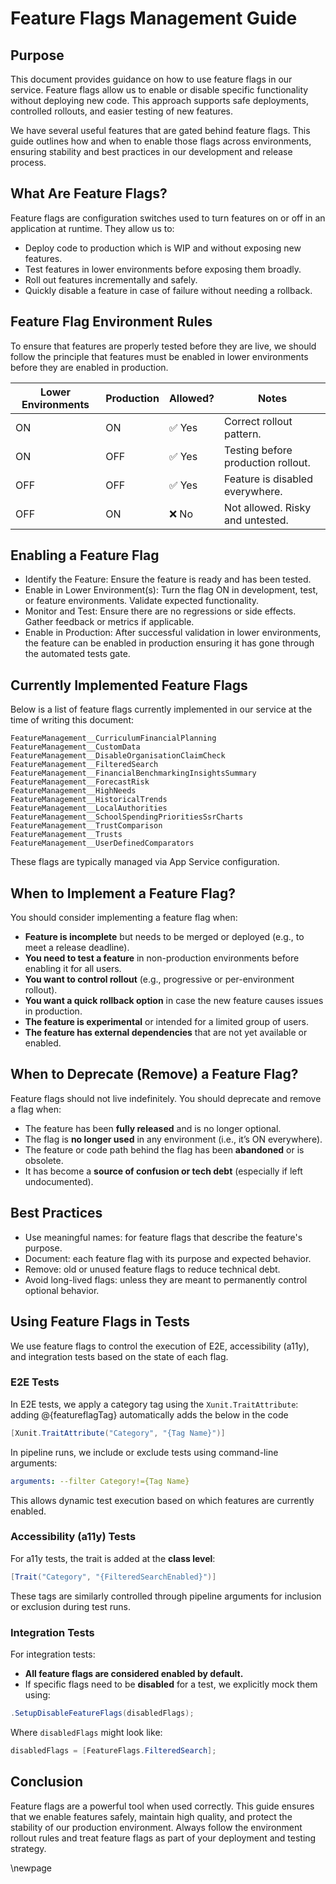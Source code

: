 ﻿# Feature Flags Management Guide

## Purpose

This document provides guidance on how to use feature flags in our service. Feature flags allow us to enable or disable specific functionality without deploying new code. This approach supports safe deployments, controlled rollouts, and easier testing of new features.

We have several useful features that are gated behind feature flags. This guide outlines how and when to enable those flags across environments, ensuring stability and best practices in our development and release process.

## What Are Feature Flags?

Feature flags are configuration switches used to turn features on or off in an application at runtime. They allow us to:

- Deploy code to production which is WIP and without exposing new features.
- Test features in lower environments before exposing them broadly.
- Roll out features incrementally and safely.
- Quickly disable a feature in case of failure without needing a rollback.

## Feature Flag Environment Rules

To ensure that features are properly tested before they are live, we should follow the principle that features must be enabled in lower environments before they are enabled in production.

| Lower Environments | Production | Allowed? | Notes                           |
|--------------------|------------|----------|---------------------------------|
| ON                 | ON         | ✅ Yes   | Correct rollout pattern.        |
| ON                 | OFF        | ✅ Yes   |Testing before production rollout.|
| OFF                | OFF        | ✅ Yes   | Feature is disabled everywhere. |
| OFF                | ON         | ❌ No    | Not allowed. Risky and untested. |

## Enabling a Feature Flag

- Identify the Feature: Ensure the feature is ready and has been tested.
- Enable in Lower Environment(s): Turn the flag ON in development, test, or feature environments. Validate expected functionality.
- Monitor and Test: Ensure there are no regressions or side effects. Gather feedback or metrics if applicable.
- Enable in Production: After successful validation in lower environments, the feature can be enabled in production ensuring it has gone through the automated tests gate.

## Currently Implemented Feature Flags

Below is a list of feature flags currently implemented in our service at the time of writing this document:

```
FeatureManagement__CurriculumFinancialPlanning  
FeatureManagement__CustomData  
FeatureManagement__DisableOrganisationClaimCheck  
FeatureManagement__FilteredSearch  
FeatureManagement__FinancialBenchmarkingInsightsSummary  
FeatureManagement__ForecastRisk  
FeatureManagement__HighNeeds  
FeatureManagement__HistoricalTrends  
FeatureManagement__LocalAuthorities  
FeatureManagement__SchoolSpendingPrioritiesSsrCharts  
FeatureManagement__TrustComparison  
FeatureManagement__Trusts  
FeatureManagement__UserDefinedComparators  
```

These flags are typically managed via App Service configuration.

## When to Implement a Feature Flag?

You should consider implementing a feature flag when:

- **Feature is incomplete** but needs to be merged or deployed (e.g., to meet a release deadline).
- **You need to test a feature** in non-production environments before enabling it for all users.
- **You want to control rollout** (e.g., progressive or per-environment rollout).
- **You want a quick rollback option** in case the new feature causes issues in production.
- **The feature is experimental** or intended for a limited group of users.
- **The feature has external dependencies** that are not yet available or enabled.

## When to Deprecate (Remove) a Feature Flag?

Feature flags should not live indefinitely. You should deprecate and remove a flag when:

- The feature has been **fully released** and is no longer optional.
- The flag is **no longer used** in any environment (i.e., it’s ON everywhere).
- The feature or code path behind the flag has been **abandoned** or is obsolete.
- It has become a **source of confusion or tech debt** (especially if left undocumented).

## Best Practices

- Use meaningful names: for feature flags that describe the feature's purpose.
- Document: each feature flag with its purpose and expected behavior.
- Remove: old or unused feature flags to reduce technical debt.
- Avoid long-lived flags: unless they are meant to permanently control optional behavior.

## Using Feature Flags in Tests

We use feature flags to control the execution of E2E, accessibility (a11y), and integration tests based on the state of each flag.

### E2E Tests

In E2E tests, we apply a category tag using the `Xunit.TraitAttribute`:
adding @{featureflagTag} automatically adds the below in the code
```csharp
[Xunit.TraitAttribute("Category", "{Tag Name}")]
```

In pipeline runs, we include or exclude tests using command-line arguments:

```yaml
arguments: --filter Category!={Tag Name}
```

This allows dynamic test execution based on which features are currently enabled.

### Accessibility (a11y) Tests

For a11y tests, the trait is added at the **class level**:

```csharp
[Trait("Category", "{FilteredSearchEnabled}")]
```

These tags are similarly controlled through pipeline arguments for inclusion or exclusion during test runs.

### Integration Tests

For integration tests:

- **All feature flags are considered enabled by default.**
- If specific flags need to be **disabled** for a test, we explicitly mock them using:

```csharp
.SetupDisableFeatureFlags(disabledFlags);
```

Where `disabledFlags` might look like:

```csharp
disabledFlags = [FeatureFlags.FilteredSearch];
```

## Conclusion

Feature flags are a powerful tool when used correctly. This guide ensures that we enable features safely, maintain high quality, and protect the stability of our production environment. Always follow the environment rollout rules and treat feature flags as part of your deployment and testing strategy.

<!-- Leave the rest of this page blank -->
\newpage
